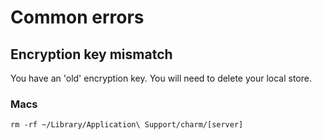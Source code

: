 # Common errors
## Encryption key mismatch
You have an 'old' encryption key. You will need to delete your local store. 
### Macs 
`rm -rf ~/Library/Application\ Support/charm/[server]`